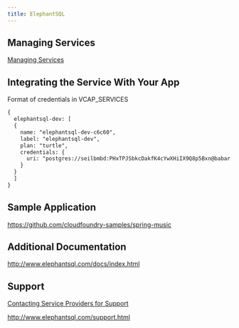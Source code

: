 ```yaml
---
title: ElephantSQL
---
```


## <a id='managing-services'></a>Managing Services ##

[Managing Services](/devguide/services/managing-services.html)

## <a id='integration'></a>Integrating the Service With Your App ###

Format of credentials in VCAP_SERVICES

~~~xml
{
  elephantsql-dev: [
  {
    name: "elephantsql-dev-c6c60",
    label: "elephantsql-dev",
    plan: "turtle",
    credentials: {
      uri: "postgres://seilbmbd:PHxTPJSbkcDakfK4cYwXHiIX9Q8p5Bxn@babar.elephantsql.com:5432/seilbmbd"
    }
  }
  ]
}
~~~

## Sample Application

https://github.com/cloudfoundry-samples/spring-music

## <a id='addl-docs'></a>Additional Documentation

http://www.elephantsql.com/docs/index.html

## <a id='support'></a>Support ##

[Contacting Service Providers for Support](../contacting-service-providers-for-support.html)

http://www.elephantsql.com/support.html


